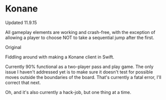 # Konane
Updated 11.9.15

All gameplay elements are working and crash-free, with the exception of allowing a player to choose NOT to take a sequential jump after the first.

Original

Fiddling around with making a Konane client in Swift.

Currently 90% functional as a two-player pass and play game. The only issue I haven't addressed yet is to make sure it doesn't test for possible moves outside the boundaries of the board. That's currently a fatal error, I'll correct that next.

Oh, and it's also currently a hack-job, but one thing at a time.
